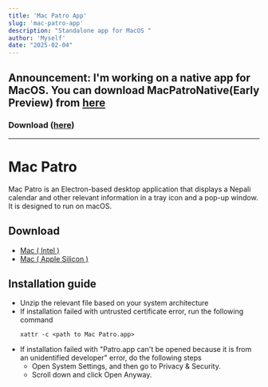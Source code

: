 ```yaml
---
title: 'Mac Patro App'
slug: 'mac-patro-app'
description: "Standalone app for MacOS "
author: 'Myself'
date: "2025-02-04"
---
```


<strong>Announcement</strong>: I'm working on a native app for MacOS. You can download MacPatroNative(Early Preview) from [here](https://github.com/ntn0de/ntn0de.github.io/raw/refs/heads/main/blogs/files/MacPatroNative.zip)
----------------------------------------------
### Download ([here](https://github.com/ntn0de/ntn0de.github.io/raw/refs/heads/main/blogs/files/MacPatroNative.zip))

----------------------------------------------

# Mac Patro

Mac Patro is an Electron-based desktop application that displays a Nepali calendar and other relevant information in a tray icon and a pop-up window. It is designed to run on macOS.

## Download 
* [Mac ( Intel )](https://github.com/ntn0de/ntn0de.github.io/raw/refs/heads/main/blogs/files/Mac%20Patro-darwin-x64.zip)
* [Mac ( Apple Silicon )](https://github.com/ntn0de/ntn0de.github.io/raw/refs/heads/main/blogs/files/Mac%20Patro-darwin-arm64.zip)

## Installation guide
- Unzip the relevant file based on your system architecture
-   If installation failed with untrusted certificate error, run the following command
    ```
    xattr -c <path to Mac Patro.app>
    ```
-   If installation failed with "Patro.app can't be opened because it is from an unidentified developer" error, do the following steps
    -   Open System Settings, and then go to Privacy & Security.
    -   Scroll down and click Open Anyway.


